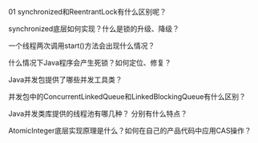 01 synchronized和ReentrantLock有什么区别呢？

synchronized底层如何实现？什么是锁的升级、降级？

一个线程两次调用start()方法会出现什么情况？

什么情况下Java程序会产生死锁？如何定位、修复？

Java并发包提供了哪些并发工具类？

并发包中的ConcurrentLinkedQueue和LinkedBlockingQueue有什么区别？

Java并发类库提供的线程池有哪几种？ 分别有什么特点？

AtomicInteger底层实现原理是什么？如何在自己的产品代码中应用CAS操作？

